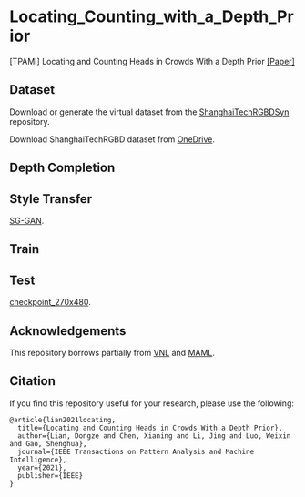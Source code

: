 # Locating_Counting_with_a_Depth_Prior
[TPAMI] Locating and Counting Heads in Crowds With a Depth Prior [[Paper]](https://ieeexplore.ieee.org/document/9601215/)

## Dataset
Download or generate the virtual dataset from the [ShanghaiTechRGBDSyn](https://github.com/svip-lab/ShanghaiTechRGBDSyn) repository.

Download ShanghaiTechRGBD dataset from [OneDrive](https://yien01-my.sharepoint.com/:f:/g/personal/doubility_z0_tn/EhY4Svr1rRlDi7apZTtpepQBJejNSSYnQk1UNSqxhQ3jqA?e=RdhCtz).

## Depth Completion

## Style Transfer
[SG-GAN](https://github.com/Peilun-Li/SG-GAN).

## Train

## Test

[checkpoint_270x480](https://shanghaitecheducn-my.sharepoint.com/:u:/g/personal/chenxn1_shanghaitech_edu_cn/EWCAditWMiRDk8yOnHWBmZEBZRy1c_noaTHGEnlxWVnrKQ?e=MvCO5G).

## Acknowledgements

This repository borrows partially from [VNL](https://github.com/YvanYin/VNL_Monocular_Depth_Prediction) and [MAML](https://github.com/katerakelly/pytorch-maml).

## Citation

If you find this repository useful for your research, please use the following:

```
@article{lian2021locating,
  title={Locating and Counting Heads in Crowds With a Depth Prior},
  author={Lian, Dongze and Chen, Xianing and Li, Jing and Luo, Weixin and Gao, Shenghua},
  journal={IEEE Transactions on Pattern Analysis and Machine Intelligence},
  year={2021},
  publisher={IEEE}
}
```
